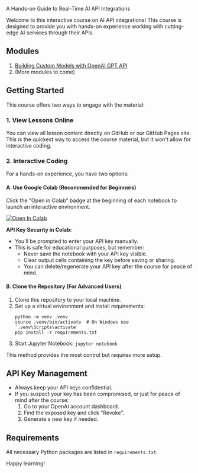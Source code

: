 A Hands-on Guide to Real-Time AI API Integrations

Welcome to this interactive course on AI API integrations! This course is designed to provide you with hands-on experience working with cutting-edge AI services through their APIs.

## Modules

1. [Building Custom Models with OpenAI GPT API](../modules/modules/01_gpt_api/README.md)
2. (More modules to come)

## Getting Started

This course offers two ways to engage with the material:

### 1. View Lessons Online

You can view all lesson content directly on GitHub or our GitHub Pages site. This is the quickest way to access the course material, but it won't allow for interactive coding.

### 2. Interactive Coding

For a hands-on experience, you have two options:

#### A. Use Google Colab (Recommended for Beginners)

Click the "Open in Colab" badge at the beginning of each notebook to launch an interactive environment.

[![Open In Colab](https://colab.research.google.com/assets/colab-badge.svg)](https://colab.research.google.com/github/jared-mccoy/AI-API-Integration-Course/blob/main/modules/01_gpt_api/01_gpt_api_intro.ipynb)

**API Key Security in Colab:**
- You'll be prompted to enter your API key manually.
- This is safe for educational purposes, but remember:
  - Never save the notebook with your API key visible.
  - Clear output cells containing the key before saving or sharing.
  - You can delete/regenerate your API key after the course for peace of mind.

#### B. Clone the Repository (For Advanced Users)

1. Clone this repository to your local machine.
2. Set up a virtual environment and install requirements:
   ```
   python -m venv .venv
   source .venv/bin/activate  # On Windows use `.venv\Scripts\activate`
   pip install -r requirements.txt
   ```
3. Start Jupyter Notebook: `jupyter notebook`

This method provides the most control but requires more setup.

## API Key Management

- Always keep your API keys confidential.
- If you suspect your key has been compromised, or just for peace of mind after the course:
  1. Go to your OpenAI account dashboard.
  2. Find the exposed key and click "Revoke".
  3. Generate a new key if needed.

## Requirements

All necessary Python packages are listed in `requirements.txt`.

Happy learning!
